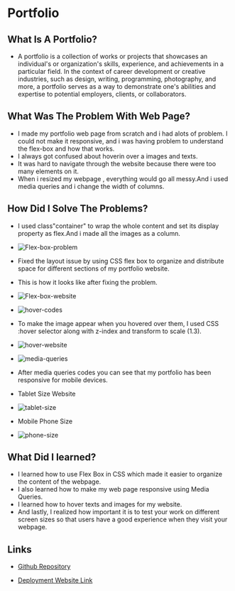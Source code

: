 # Portfolio

## What Is A Portfolio?
* A portfolio is a collection of works or projects that showcases an individual's or organization's skills, experience, and achievements in a particular field. In the context of career development or creative industries, such as design, writing, programming, photography, and more, a portfolio serves as a way to demonstrate one's abilities and expertise to potential employers, clients, or collaborators.

## What Was The Problem With Web Page?
* I made my portfolio web page from scratch and i had alots of problem. I could not make it responsive, and i was having problem to understand the flex-box and how that works.
* I always got confused about hoverin over a images and texts. 
* It was hard to navigate through the website because there were too many elements on it.
* When i resized my webpage , everything would go all messy.And i used media queries and i change the width of columns.

## How Did I Solve The Problems?
* I used class"container" to wrap the whole content and set its display property as flex.And i made all the images as a column.

* ![Flex-box-problem](../portfolio/images/flex-box.png)
* Fixed the layout issue by using CSS flex box to organize and distribute space for different sections of my portfolio website. 
* This is how it looks like after fixing the problem.
* ![Flex-box-website](../portfolio/images/flex-box-website.png)

* ![hover-codes](../portfolio/images/hover.png)
* To make the image appear when you hovered over them, I used CSS :hover selector along with z-index and transform to scale (1.3).
* ![hover-website](../portfolio/images/hover-website.png)

* ![media-queries](../portfolio/images/media-queries.png)
* After media queries codes you can see that my portfolio has been responsive for mobile devices.
* Tablet Size Website
* ![tablet-size](../portfolio/images/tablet-size.png)
* Mobile Phone Size
* ![phone-size](../portfolio/images/phone-size.png)

## What Did I learned?
* I learned how to use Flex Box in CSS which made it easier to organize the content of the webpage.
* I also learned  how to make my web page responsive using Media Queries.
* I learned how to hover texts and images for my website.
* And lastly, I realized how important it is to test your work on different screen sizes so that users have a good experience when they visit your webpage.

## Links

* [Github Repository](https://github.com/veyselarslan12/portfolio)

* [Deployment Website Link](https://veyselarslan12.github.io/portfolio/)


